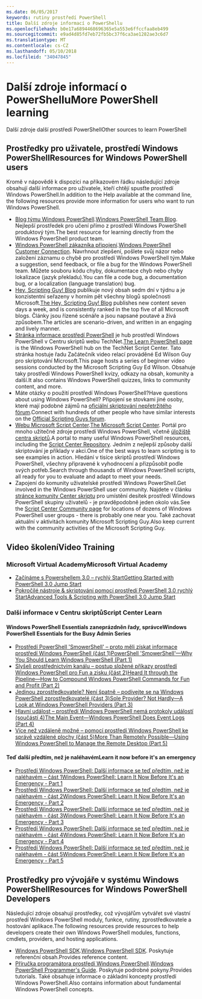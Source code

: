 ```yaml
---
ms.date: 06/05/2017
keywords: rutiny prostředí PowerShell
title: Další zdroje informací o PowerShellu
ms.openlocfilehash: b0e17a6894468696365e5a553e6ffccfaa8eb499
ms.sourcegitcommit: e9ad4d85fd7eb72fb5bc37f6ca3ae1282ae3c6d7
ms.translationtype: MT
ms.contentlocale: cs-CZ
ms.lasthandoff: 05/10/2018
ms.locfileid: "34047845"
---
```

# <a name="more-powershell-learning"></a><span data-ttu-id="c85e1-103">Další zdroje informací o PowerShellu</span><span class="sxs-lookup"><span data-stu-id="c85e1-103">More PowerShell learning</span></span>

<span data-ttu-id="c85e1-104">Další zdroje další prostředí PowerShell</span><span class="sxs-lookup"><span data-stu-id="c85e1-104">Other sources to learn PowerShell</span></span>

## <a name="resources-for-windows-powershell-users"></a><span data-ttu-id="c85e1-105">Prostředky pro uživatele, prostředí Windows PowerShell</span><span class="sxs-lookup"><span data-stu-id="c85e1-105">Resources for Windows PowerShell users</span></span>

<span data-ttu-id="c85e1-106">Kromě v nápovědě k dispozici na příkazovém řádku následující zdroje obsahují další informace pro uživatele, kteří chtějí spusťte prostředí Windows PowerShell.</span><span class="sxs-lookup"><span data-stu-id="c85e1-106">In addition to the Help available at the command line, the following resources provide more information for users who want to run Windows PowerShell.</span></span>

- <span data-ttu-id="c85e1-107">[Blog týmu Windows PowerShell](http://blogs.msdn.com/b/powershell/).</span><span class="sxs-lookup"><span data-stu-id="c85e1-107">[Windows PowerShell Team Blog](http://blogs.msdn.com/b/powershell/).</span></span> <span data-ttu-id="c85e1-108">Nejlepší prostředek pro učení přímo z prostředí Windows PowerShell produktový tým.</span><span class="sxs-lookup"><span data-stu-id="c85e1-108">The best resource for learning directly from the Windows PowerShell product team.</span></span>
- <span data-ttu-id="c85e1-109">[Windows PowerShell zákazníka připojení](http://Connect.Microsoft.com/PowerShell).</span><span class="sxs-lookup"><span data-stu-id="c85e1-109">[Windows PowerShell Customer Connection](http://Connect.Microsoft.com/PowerShell).</span></span> <span data-ttu-id="c85e1-110">Navrhnout zlepšení, pošlete svůj názor nebo založení záznamu o chybě pro prostředí Windows PowerShell tým.</span><span class="sxs-lookup"><span data-stu-id="c85e1-110">Make a suggestion, send feedback, or file a bug for the Windows PowerShell team.</span></span> <span data-ttu-id="c85e1-111">Můžete souboru kódu chyby, dokumentace chyb nebo chyby lokalizace (jazyk překladu).</span><span class="sxs-lookup"><span data-stu-id="c85e1-111">You can file a code bug, a documentation bug, or a localization (language translation) bug.</span></span>
- <span data-ttu-id="c85e1-112">[Hey, Scripting Guy! Blog](https://blogs.technet.microsoft.com/heyscriptingguy/) publikuje nový obsah sedm dní v týdnu a je konzistentní seřazeny v horním pět všechny blogů společnosti Microsoft.</span><span class="sxs-lookup"><span data-stu-id="c85e1-112">[The Hey, Scripting Guy! Blog](https://blogs.technet.microsoft.com/heyscriptingguy/) publishes new content seven days a week, and is consistently ranked in the top five of all Microsoft blogs.</span></span> <span data-ttu-id="c85e1-113">Články jsou řízené scénáře a jsou napsané poutavé a živá způsobem.</span><span class="sxs-lookup"><span data-stu-id="c85e1-113">The articles are scenario-driven, and written in an engaging and lively manner.</span></span>
- <span data-ttu-id="c85e1-114">[Stránka informace prostředí PowerShell](https://blogs.technet.microsoft.com/heyscriptingguy/2015/01/04/weekend-scripter-the-best-ways-to-learn-powershell/) je hub prostředí Windows PowerShell v Centru skriptů webu TechNet.</span><span class="sxs-lookup"><span data-stu-id="c85e1-114">[The Learn PowerShell page](https://blogs.technet.microsoft.com/heyscriptingguy/2015/01/04/weekend-scripter-the-best-ways-to-learn-powershell/) is the Windows PowerShell hub on the TechNet Script Center.</span></span> <span data-ttu-id="c85e1-115">Tato stránka hostuje řadu Začátečník video relací prováděné Ed Wilson Guy pro skriptování Microsoft.</span><span class="sxs-lookup"><span data-stu-id="c85e1-115">This page hosts a series of beginner video sessions conducted by the Microsoft Scripting Guy Ed Wilson.</span></span> <span data-ttu-id="c85e1-116">Obsahuje taky prostředí Windows PowerShell kvízy, odkazy na obsah, komunity a další.</span><span class="sxs-lookup"><span data-stu-id="c85e1-116">It also contains Windows PowerShell quizzes, links to community content, and more.</span></span>
- <span data-ttu-id="c85e1-117">Máte otázky o použití prostředí Windows PowerShell?</span><span class="sxs-lookup"><span data-stu-id="c85e1-117">Have questions about using Windows PowerShell?</span></span> <span data-ttu-id="c85e1-118">Připojení se stovkami jiné osoby, které mají podobné zájmů na [oficiální skriptování nepřetržitého fórum](http://social.technet.microsoft.com/forums/itcg/threads/).</span><span class="sxs-lookup"><span data-stu-id="c85e1-118">Connect with hundreds of other people who have similar interests on the [Official Scripting Guys forum](http://social.technet.microsoft.com/forums/itcg/threads/).</span></span>
- <span data-ttu-id="c85e1-119">[Webu Microsoft Script Center](https://technet.microsoft.com/scriptcenter).</span><span class="sxs-lookup"><span data-stu-id="c85e1-119">[The Microsoft Script Center](https://technet.microsoft.com/scriptcenter).</span></span> <span data-ttu-id="c85e1-120">Portál pro mnoho užitečné zdroje prostředí Windows PowerShell, včetně [úložiště centra skriptů](http://gallery.technet.microsoft.com/scriptcenter/).</span><span class="sxs-lookup"><span data-stu-id="c85e1-120">A portal to many useful Windows PowerShell resources, including the [Script Center Repository](http://gallery.technet.microsoft.com/scriptcenter/).</span></span> <span data-ttu-id="c85e1-121">Jedním z nejlepší způsoby další skriptování je příklady v akci.</span><span class="sxs-lookup"><span data-stu-id="c85e1-121">One of the best ways to learn scripting is to see examples in action.</span></span> <span data-ttu-id="c85e1-122">Hledání v tisíce skriptů prostředí Windows PowerShell, všechny připravené k vyhodnocení a přizpůsobit podle svých potřeb.</span><span class="sxs-lookup"><span data-stu-id="c85e1-122">Search through thousands of Windows PowerShell scripts, all ready for you to evaluate and adapt to meet your needs.</span></span>
- <span data-ttu-id="c85e1-123">Zapojení do komunity uživatelské prostředí Windows PowerShell.</span><span class="sxs-lookup"><span data-stu-id="c85e1-123">Get involved in the Windows PowerShell user community.</span></span> <span data-ttu-id="c85e1-124">Najdete v článku [stránce komunity Center skriptu](https://technet.microsoft.com/scriptcenter/hh182567.aspx) pro umístění desítek prostředí Windows PowerShell skupiny uživatelů - je pravděpodobně jeden okolo vás.</span><span class="sxs-lookup"><span data-stu-id="c85e1-124">See the [Script Center Community page](https://technet.microsoft.com/scriptcenter/hh182567.aspx) for locations of dozens of Windows PowerShell user groups - there is probably one near you.</span></span> <span data-ttu-id="c85e1-125">Také zachovat aktuální v aktivitách komunity Microsoft Scripting Guy.</span><span class="sxs-lookup"><span data-stu-id="c85e1-125">Also keep current with the community activities of the Microsoft Scripting Guy.</span></span>

## <a name="video-training"></a><span data-ttu-id="c85e1-126">Video školení</span><span class="sxs-lookup"><span data-stu-id="c85e1-126">Video Training</span></span>

### <a name="microsoft-virtual-academy"></a><span data-ttu-id="c85e1-127">Microsoft Virtual Academy</span><span class="sxs-lookup"><span data-stu-id="c85e1-127">Microsoft Virtual Academy</span></span>
- [<span data-ttu-id="c85e1-128">Začínáme s Powershellem 3.0 – rychlý Start</span><span class="sxs-lookup"><span data-stu-id="c85e1-128">Getting Started with PowerShell 3.0 Jump Start</span></span>](https://mva.microsoft.com/en-US/training-courses/getting-started-with-powershell-30-jump-start-8276)
- [<span data-ttu-id="c85e1-129">Pokročilé nástroje & skriptování pomocí prostředí PowerShell 3.0 rychlý Start</span><span class="sxs-lookup"><span data-stu-id="c85e1-129">Advanced Tools & Scripting with PowerShell 3.0 Jump Start</span></span>](https://mva.microsoft.com/en-US/training-courses/advanced-tools-scripting-with-powershell-30-jump-start-8231)

### <a name="script-center-learn"></a><span data-ttu-id="c85e1-130">Další informace v Centru skriptů</span><span class="sxs-lookup"><span data-stu-id="c85e1-130">Script Center Learn</span></span>
#### <a name="windows-powershell-essentials-for-the-busy-admin-series"></a><span data-ttu-id="c85e1-131">Windows PowerShell Essentials zaneprázdněn řady, správce</span><span class="sxs-lookup"><span data-stu-id="c85e1-131">Windows PowerShell Essentials for the Busy Admin Series</span></span>
- [<span data-ttu-id="c85e1-132">Prostředí PowerShell 'SmowerShell' – proto měli získat informace prostředí Windows PowerShell &#40;část 1&#41;</span><span class="sxs-lookup"><span data-stu-id="c85e1-132">PowerShell 'SmowerShell'—Why You Should Learn Windows PowerShell &#40;Part 1&#41;</span></span>](http://dlbmodigital.microsoft.com/webcasts/wmv/23976_Dnl_L.wmv)
- [<span data-ttu-id="c85e1-133">Slyšeli prostřednictvím kanálu – postup složené příkazy prostředí Windows PowerShell pro Fun a zisku &#40;část 2&#41;</span><span class="sxs-lookup"><span data-stu-id="c85e1-133">Heard It through the Pipeline—How to Compound Windows PowerShell Commands for Fun and Profit &#40;Part 2&#41;</span></span>](http://dlbmodigital.microsoft.com/webcasts/wmv/23977_Dnl_L.wmv)
- [<span data-ttu-id="c85e1-134">Jedinou zprostředkovatele? Není špatně – podívejte se na Windows PowerShell zprostředkovatelé &#40;část 3&#41;</span><span class="sxs-lookup"><span data-stu-id="c85e1-134">Sole Provider? Not Hardly—A Look at Windows PowerShell Providers &#40;Part 3&#41;</span></span>](http://dlbmodigital.microsoft.com/webcasts/wmv/23978_Dnl_L.wmv)
- [<span data-ttu-id="c85e1-135">Hlavní událost – prostředí Windows PowerShell nemá protokoly událostí &#40;součástí 4&#41;</span><span class="sxs-lookup"><span data-stu-id="c85e1-135">The Main Event—Windows PowerShell Does Event Logs &#40;Part 4&#41;</span></span>](http://dlbmodigital.microsoft.com/webcasts/wmv/23979_Dnl_L.wmv)
- [<span data-ttu-id="c85e1-136">Více než vzdáleně možné – pomocí prostředí Windows PowerShell ke správě vzdálené plochy &#40;část 5&#41;</span><span class="sxs-lookup"><span data-stu-id="c85e1-136">More Than Remotely Possible—Using Windows PowerShell to Manage the Remote Desktop &#40;Part 5&#41;</span></span>](http://dlbmodigital.microsoft.com/webcasts/wmv/23980_Dnl_L.wmv)

#### <a name="learn-it-now-before-its-an-emergency"></a><span data-ttu-id="c85e1-137">Teď další předtím, než je naléhavém</span><span class="sxs-lookup"><span data-stu-id="c85e1-137">Learn it now before it's an emergency</span></span>
- [<span data-ttu-id="c85e1-138">Prostředí Windows PowerShell: Další informace se teď předtím, než je naléhavém – část 1</span><span class="sxs-lookup"><span data-stu-id="c85e1-138">Windows PowerShell: Learn It Now Before It's an Emergency - Part 1</span></span>](http://dlbmodigital.microsoft.com/webcasts/wmv/1032481530_Dnl_L.wmv)
- [<span data-ttu-id="c85e1-139">Prostředí Windows PowerShell: Další informace se teď předtím, než je naléhavém - část 2</span><span class="sxs-lookup"><span data-stu-id="c85e1-139">Windows PowerShell: Learn It Now Before It's an Emergency - Part 2</span></span>](http://dlbmodigital.microsoft.com/webcasts/wmv/1032481542_Dnl_L.wmv)
- [<span data-ttu-id="c85e1-140">Prostředí Windows PowerShell: Další informace se teď předtím, než je naléhavém - část 3</span><span class="sxs-lookup"><span data-stu-id="c85e1-140">Windows PowerShell: Learn It Now Before It's an Emergency - Part 3</span></span>](http://dlbmodigital.microsoft.com/webcasts/wmv/1032481548_Dnl_L.wmv)
- [<span data-ttu-id="c85e1-141">Prostředí Windows PowerShell: Další informace se teď předtím, než je naléhavém - část 4</span><span class="sxs-lookup"><span data-stu-id="c85e1-141">Windows PowerShell: Learn It Now Before It's an Emergency - Part 4</span></span>](http://dlbmodigital.microsoft.com/webcasts/wmv/1032481552_Dnl_L.wmv)
- [<span data-ttu-id="c85e1-142">Prostředí Windows PowerShell: Další informace se teď předtím, než je naléhavém - část 5</span><span class="sxs-lookup"><span data-stu-id="c85e1-142">Windows PowerShell: Learn It Now Before It's an Emergency - Part 5</span></span>](http://dlbmodigital.microsoft.com/webcasts/wmv/1032481554_Dnl_L.wmv)

## <a name="resources-for-windows-powershell-developers"></a><span data-ttu-id="c85e1-143">Prostředky pro vývojáře v systému Windows PowerShell</span><span class="sxs-lookup"><span data-stu-id="c85e1-143">Resources for Windows PowerShell Developers</span></span>

<span data-ttu-id="c85e1-144">Následující zdroje obsahují prostředky, což vývojářům vytvářet své vlastní prostředí Windows PowerShell moduly, funkce, rutiny, zprostředkovatele a hostování aplikace.</span><span class="sxs-lookup"><span data-stu-id="c85e1-144">The following resources provide resources to help developers create their own Windows PowerShell modules, functions, cmdlets, providers, and hosting applications.</span></span>

- <span data-ttu-id="c85e1-145">[Windows PowerShell SDK](http://go.microsoft.com/fwlink/p/?LinkID=89595).</span><span class="sxs-lookup"><span data-stu-id="c85e1-145">[Windows PowerShell SDK](http://go.microsoft.com/fwlink/p/?LinkID=89595).</span></span> <span data-ttu-id="c85e1-146">Poskytuje referenční obsah.</span><span class="sxs-lookup"><span data-stu-id="c85e1-146">Provides reference content.</span></span>
- <span data-ttu-id="c85e1-147">[Příručka programátora prostředí Windows PowerShell](http://go.microsoft.com/fwlink/p/?LinkID=89596).</span><span class="sxs-lookup"><span data-stu-id="c85e1-147">[Windows PowerShell Programmer's Guide](http://go.microsoft.com/fwlink/p/?LinkID=89596).</span></span> <span data-ttu-id="c85e1-148">Poskytuje podrobné pokyny.</span><span class="sxs-lookup"><span data-stu-id="c85e1-148">Provides tutorials.</span></span> <span data-ttu-id="c85e1-149">Také obsahuje informace o základní koncepty prostředí Windows PowerShell.</span><span class="sxs-lookup"><span data-stu-id="c85e1-149">Also contains information about fundamental Windows PowerShell concepts.</span></span>
